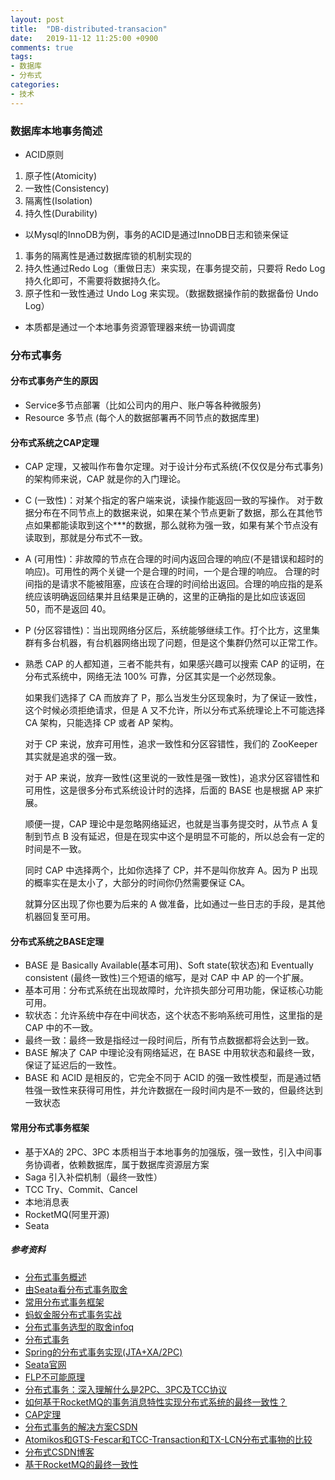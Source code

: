```yaml
---
layout: post
title:  "DB-distributed-transacion"
date:   2019-11-12 11:25:00 +0900
comments: true
tags:
- 数据库
- 分布式
categories:
- 技术
---
```


### 数据库本地事务简述
- ACID原则
1. 原子性(Atomicity)
1. 一致性(Consistency)
1. 隔离性(Isolation)
1. 持久性(Durability)
- 以Mysql的InnoDB为例，事务的ACID是通过InnoDB日志和锁来保证
1. 事务的隔离性是通过数据库锁的机制实现的
1. 持久性通过Redo Log（重做日志）来实现，在事务提交前，只要将 Redo Log 持久化即可，不需要将数据持久化。
1. 原子性和一致性通过 Undo Log 来实现。（数据数据操作前的数据备份 Undo Log）
- 本质都是通过一个本地事务资源管理器来统一协调调度

### 分布式事务

#### 分布式事务产生的原因
- Service多节点部署（比如公司内的用户、账户等各种微服务)
- Resource 多节点 (每个人的数据部署再不同节点的数据库里)

#### 分布式系统之CAP定理
- CAP 定理，又被叫作布鲁尔定理。对于设计分布式系统(不仅仅是分布式事务)的架构师来说，CAP 就是你的入门理论。
- C (一致性)：对某个指定的客户端来说，读操作能返回一致的写操作。
对于数据分布在不同节点上的数据来说，如果在某个节点更新了数据，那么在其他节点如果都能读取到这个***的数据，那么就称为强一致，如果有某个节点没有读取到，那就是分布式不一致。
- A (可用性)：非故障的节点在合理的时间内返回合理的响应(不是错误和超时的响应)。可用性的两个关键一个是合理的时间，一个是合理的响应。
合理的时间指的是请求不能被阻塞，应该在合理的时间给出返回。合理的响应指的是系统应该明确返回结果并且结果是正确的，这里的正确指的是比如应该返回 50，而不是返回 40。
- P (分区容错性)：当出现网络分区后，系统能够继续工作。打个比方，这里集群有多台机器，有台机器网络出现了问题，但是这个集群仍然可以正常工作。

- 熟悉 CAP 的人都知道，三者不能共有，如果感兴趣可以搜索 CAP 的证明，在分布式系统中，网络无法 100% 可靠，分区其实是一个必然现象。

    如果我们选择了 CA 而放弃了 P，那么当发生分区现象时，为了保证一致性，这个时候必须拒绝请求，但是 A 又不允许，所以分布式系统理论上不可能选择 CA 架构，只能选择 CP 或者 AP 架构。

    对于 CP 来说，放弃可用性，追求一致性和分区容错性，我们的 ZooKeeper 其实就是追求的强一致。

    对于 AP 来说，放弃一致性(这里说的一致性是强一致性)，追求分区容错性和可用性，这是很多分布式系统设计时的选择，后面的 BASE 也是根据 AP 来扩展。

    顺便一提，CAP 理论中是忽略网络延迟，也就是当事务提交时，从节点 A 复制到节点 B 没有延迟，但是在现实中这个是明显不可能的，所以总会有一定的时间是不一致。

    同时 CAP 中选择两个，比如你选择了 CP，并不是叫你放弃 A。因为 P 出现的概率实在是太小了，大部分的时间你仍然需要保证 CA。

    就算分区出现了你也要为后来的 A 做准备，比如通过一些日志的手段，是其他机器回复至可用。

#### 分布式系统之BASE定理
- BASE 是 Basically Available(基本可用)、Soft state(软状态)和 Eventually consistent (最终一致性)三个短语的缩写，是对 CAP 中 AP 的一个扩展。
- 基本可用：分布式系统在出现故障时，允许损失部分可用功能，保证核心功能可用。
- 软状态：允许系统中存在中间状态，这个状态不影响系统可用性，这里指的是 CAP 中的不一致。
- 最终一致：最终一致是指经过一段时间后，所有节点数据都将会达到一致。
- BASE 解决了 CAP 中理论没有网络延迟，在 BASE 中用软状态和最终一致，保证了延迟后的一致性。
- BASE 和 ACID 是相反的，它完全不同于 ACID 的强一致性模型，而是通过牺牲强一致性来获得可用性，并允许数据在一段时间内是不一致的，但最终达到一致状态

#### 常用分布式事务框架
- 基于XA的 2PC、3PC
     本质相当于本地事务的加强版，强一致性，引入中间事务协调者，依赖数据库，属于数据库资源层方案
- Saga
    引入补偿机制（最终一致性）
- TCC
    Try、Commit、Cancel
- 本地消息表
- RocketMQ(阿里开源)
- Seata

##### 参考资料
- [分布式事务概述](https://developer.51cto.com/art/201808/581174.htm)
- [由Seata看分布式事务取舍](https://www.jianshu.com/p/917cb4bdaa03)
- [常用分布式事务框架](https://cloud.tencent.com/developer/article/1401904)
- [蚂蚁金服分布式事务实战](https://zhuanlan.zhihu.com/p/75843832)
- [分布式事务选型的取舍infoq](https://www.infoq.cn/article/8bu33kuSyJ6P-wAAoELT)
- [分布式事务](http://www.tianshouzhi.com/api/tutorials/distributed_transaction/383)
- [Spring的分布式事务实现(JTA+XA/2PC)](https://www.jdon.com/48829)
- [Seata官网](http://seata.io/zh-cn/)
- [FLP不可能原理](https://www.cnblogs.com/firstdream/p/6585923.html) 
- [分布式事务：深入理解什么是2PC、3PC及TCC协议 ](http://www.sohu.com/a/290897501_684445)
- [如何基于RocketMQ的事务消息特性实现分布式系统的最终一致性？](https://juejin.im/post/5dd0ff1af265da0c075d0af7)
- [CAP定理](http://www.ruanyifeng.com/blog/2018/07/cap.html)
- [分布式事务的解决方案CSDN](https://blog.csdn.net/m0_38110132/article/details/76994165)
- [Atomikos和GTS-Fescar和TCC-Transaction和TX-LCN分布式事物的比较](https://www.bbsmax.com/A/obzb24Y0zE/)
- [分布式CSDN博客](https://blog.csdn.net/qq_27384769/category_7453176_1.html)
- [基于RocketMQ的最终一致性](https://www.itcodemonkey.com/article/13548.html)